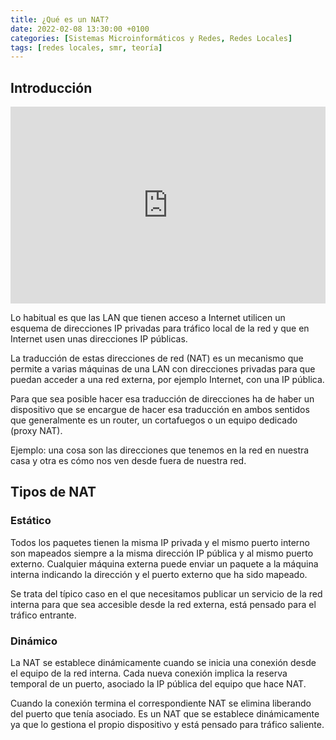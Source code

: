 ```yaml
---
title: ¿Qué es un NAT?
date: 2022-02-08 13:30:00 +0100
categories: [Sistemas Microinformáticos y Redes, Redes Locales]
tags: [redes locales, smr, teoría]
---
```


## Introducción

<iframe width="100%" height="315" src="https://www.youtube.com/embed/HeZWcZmrQUY" title="YouTube video player" frameborder="0" allow="accelerometer; autoplay; clipboard-write; encrypted-media; gyroscope; picture-in-picture" allowfullscreen></iframe>

Lo habitual es que las LAN que tienen acceso a Internet utilicen un esquema de direcciones IP privadas para tráfico local de la red y que en Internet usen unas direcciones IP públicas.

La traducción de estas direcciones de red (NAT) es un mecanismo que permite a varias máquinas de una LAN con direcciones privadas para que puedan acceder a una red externa, por ejemplo Internet, con una IP pública. 

Para que sea posible hacer esa traducción de direcciones ha de haber un dispositivo que se encargue de hacer esa traducción en ambos sentidos que generalmente es un router, un cortafuegos o un equipo dedicado (proxy NAT). 

Ejemplo: una cosa son las direcciones que tenemos en la red en nuestra casa y otra es cómo nos ven desde fuera de nuestra red.

## Tipos de NAT

### Estático

Todos los paquetes tienen la misma IP privada y el mismo puerto interno son mapeados siempre a la misma dirección IP pública y al mismo puerto externo. Cualquier máquina externa puede enviar un paquete a la máquina interna indicando la dirección y el puerto externo que ha sido mapeado.

Se trata del típico caso en el que necesitamos publicar un servicio de la red interna para que sea accesible desde la red externa, está pensado para el tráfico entrante.

### Dinámico

La NAT se establece dinámicamente cuando se inicia una conexión desde el equipo de la red interna. Cada nueva conexión implica la reserva temporal de un puerto, asociado la IP pública del equipo que hace NAT.

Cuando la conexión termina el correspondiente NAT se elimina liberando del puerto que tenía asociado. Es un NAT que se establece dinámicamente ya que lo gestiona el propio dispositivo y está pensado para tráfico saliente.